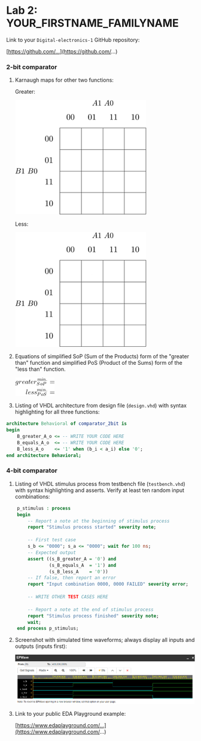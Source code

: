 # Lab 2: YOUR_FIRSTNAME_FAMILYNAME

Link to your `Digital-electronics-1` GitHub repository:

   [https://github.com/...](https://github.com/...)


### 2-bit comparator

1. Karnaugh maps for other two functions:

   Greater:

   ![K-maps](Images/kmap_empty.png)

   Less:

   ![K-maps](Images/kmap_empty.png)

2. Equations of simplified SoP (Sum of the Products) form of the "greater than" function and simplified PoS (Product of the Sums) form of the "less than" function.

   ![Logic functions](Images/comparator_min.png)

3. Listing of VHDL architecture from design file (`design.vhd`) with syntax highlighting for all three functions:

```vhdl
architecture Behavioral of comparator_2bit is
begin
    B_greater_A_o <= -- WRITE YOUR CODE HERE
    B_equals_A_o  <= -- WRITE YOUR CODE HERE
    B_less_A_o    <= '1' when (b_i < a_i) else '0';
end architecture Behavioral;
```


### 4-bit comparator

1. Listing of VHDL stimulus process from testbench file (`testbench.vhd`) with syntax highlighting and asserts. Verify at least ten random input combinations:

```vhdl
    p_stimulus : process
    begin
        -- Report a note at the beginning of stimulus process
        report "Stimulus process started" severity note;

        -- First test case
        s_b <= "0000"; s_a <= "0000"; wait for 100 ns;
        -- Expected output
        assert ((s_B_greater_A = '0') and
                (s_B_equals_A  = '1') and
                (s_B_less_A    = '0'))
        -- If false, then report an error
        report "Input combination 0000, 0000 FAILED" severity error;

        -- WRITE OTHER TEST CASES HERE

        -- Report a note at the end of stimulus process
        report "Stimulus process finished" severity note;
        wait;
    end process p_stimulus;
```

2. Screenshot with simulated time waveforms; always display all inputs and outputs (inputs first):

   ![Screenshot example](Images/basicgates_waveform.png)

3. Link to your public EDA Playground example:

   [https://www.edaplayground.com/...](https://www.edaplayground.com/...)
